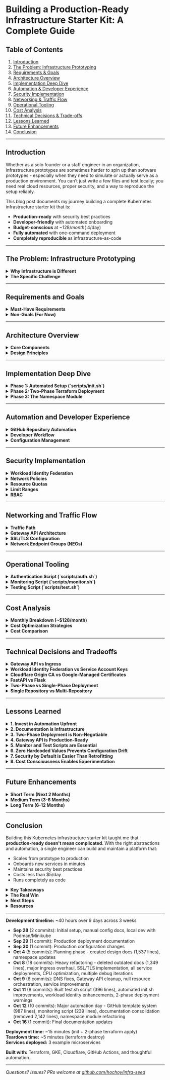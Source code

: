 # Building a Production-Ready Infrastructure Starter Kit: A Complete Guide

## Table of Contents

1. [Introduction](#introduction)
2. [The Problem: Infrastructure Prototyping](#the-problem)
3. [Requirements & Goals](#requirements-and-goals)
4. [Architecture Overview](#architecture-overview)
5. [Implementation Deep Dive](#implementation-deep-dive)
6. [Automation & Developer Experience](#automation-and-developer-experience)
7. [Security Implementation](#security-implementation)
8. [Networking & Traffic Flow](#networking-and-traffic-flow)
9. [Operational Tooling](#operational-tooling)
10. [Cost Analysis](#cost-analysis)
11. [Technical Decisions & Trade-offs](#technical-decisions-and-tradeoffs)
12. [Lessons Learned](#lessons-learned)
13. [Future Enhancements](#future-enhancements)
14. [Conclusion](#conclusion)

---

## Introduction

Whether as a solo founder or a staff engineer in an organization, infrastructure prototypes are sometimes harder to spin up than software prototypes - especially when they need to simulate or actually serve as a production environment. You can't just write a few files and test locally; you need real cloud resources, proper security, and a way to reproduce the setup reliably.

This blog post documents my journey building a complete Kubernetes infrastructure starter kit that is:
- **Production-ready** with security best practices
- **Developer-friendly** with automated onboarding
- **Budget-conscious** at ~$128/month (~$4/day)
- **Fully automated** with one-command deployment
- **Completely reproducible** as infrastructure-as-code

---

## The Problem: Infrastructure Prototyping

<details>
<summary><strong>Why Infrastructure is Different</strong></summary>

Traditional software prototypes are straightforward:
- Write code locally
- Test in isolation
- Demo on your laptop
- Total cost: $0

Infrastructure prototypes are fundamentally different:
- Require cloud resources (GCP, AWS, Azure)
- Need integration with multiple services (DNS, load balancers, security)
- Must simulate production constraints (networking, RBAC, quotas)
- Cost money while running
- Impact team workflows if adopted

</details>

<details>
<summary><strong>The Specific Challenge</strong></summary>

I needed to answer these questions through working code:
1. How do we provision namespaces with proper security boundaries?
2. How do we enable developers to self-serve new services?
3. How do we implement CI/CD without storing secrets?
4. How do we make infrastructure changes auditable and reproducible?
5. How do we keep costs low enough to experiment freely?

**The core problem:** Most Kubernetes setups either cut security corners (prototype quality) or require extensive manual configuration (not reproducible). I needed something that was both production-ready AND easy to deploy and maintain.

</details>

---

## Requirements and Goals

<details>
<summary><strong>Must-Have Requirements</strong></summary>

1. **Single-Command Setup** - Minimize manual configuration
2. **Low Budget** - Under $50/day for prototyping, teardown-friendly
3. **Production-Grade Security** - No shortcuts that require later rework
4. **Scalable** - Support multiple teams and services
5. **Version-Controlled** - All configuration in Git
6. **Self-Service** - Developers can onboard without infrastructure team

</details>

<details>
<summary><strong>Non-Goals (For Now)</strong></summary>

- Multi-cloud support
- Multi-region deployment
- Managed database services (Cloud SQL, etc.)
- Service mesh (Istio/Envoy)
- Comprehensive monitoring/observability

These are future enhancements, not MVP blockers.

</details>

---

## Architecture Overview

<!-- ARCHITECTURE DIAGRAM: High-level system architecture showing all major components -->

<details>
<summary><strong>Core Components</strong></summary>

**Infrastructure Layer:**
- **GKE Cluster** - Kubernetes control plane and node pools
- **VPC Network** - Private networking with secondary ranges for pods/services
- **Static IP Address** - Reserved for load balancer
- **Artifact Registry** - Container image storage

**Network Layer:**
- **Cloudflare DNS** - Domain management
- **Cloudflare Proxy** - DDoS protection and SSL termination
- **GCP Load Balancer** - Managed via Gateway API
- **Gateway API** - Kubernetes-native ingress routing

**Security Layer:**
- **Workload Identity Federation** - Keyless authentication for GitHub Actions
- **Network Policies** - Namespace isolation
- **Resource Quotas** - Prevent resource exhaustion
- **RBAC** - Role-based access control

**Automation Layer:**
- **Terraform** - Infrastructure provisioning
- **GitHub Actions** - CI/CD pipelines
- **Shell Scripts** - Operational tooling (init, auth, monitor, test)

</details>

<details>
<summary><strong>Design Principles</strong></summary>

1. **Everything as Code** - No manual ClickOps
2. **Zero Hardcoded Values** - Configuration generated from Terraform outputs
3. **Principle of Least Privilege** - Minimal permissions everywhere
4. **Defense in Depth** - Multiple security layers
5. **Developer Self-Service** - Infrastructure team as platform enablers

</details>

---

## Implementation Deep Dive

<details>
<summary><strong>Phase 1: Automated Setup (`scripts/init.sh`)</strong></summary>

The initialization script is the entry point for the entire system. It handles all prerequisite setup in an interactive, user-friendly way.

#### What It Does

**1. GCP Authentication**
```bash
gcloud auth login
gcloud config set project <project-id>
gcloud auth application-default login
```

**2. Project Management**
- Detects existing project or prompts to create new
- Handles project state validation (ACTIVE, DELETE_REQUESTED, etc.)
- Sets default project and quota project

**3. Billing Account Linking**
- Lists available billing accounts
- Interactive selection
- Required validation (can't proceed without billing)

**4. Cloudflare Token Storage**
- Enables Secret Manager API
- Checks for existing token
- Securely stores in GCP Secret Manager (no environment variables)
- Supports token updates

**5. Terraform Backend Setup**
```bash
# Creates GCS bucket with:
# - Versioning enabled
# - Uniform bucket-level access
# - Public access prevention
# - User permissions
```

**6. Variables Generation**
Generates `terraform.tfvars` with:
- GCP project ID and region
- GKE cluster name
- Artifact Registry name
- **GitHub owner** (inferred from git remote!)
- **GitHub repo name** (inferred from git remote!)
- Domain name and Cloudflare settings

**7. GitHub Token Scope Validation**
- Checks for `workflow` scope (required for .github/workflows/ files)
- Checks for `delete_repo` scope (optional, for terraform destroy)
- Offers to add missing scopes

**8. Terraform Initialization**
```bash
terraform init --reconfigure
terraform plan -out=tfplan
```

#### Key Features

- **Interactive with Smart Defaults** - Infers settings from environment
- **Validation at Each Step** - Prevents proceeding with invalid config
- **Command Logging** - Saves all commands to `init.log` for review
- **Idempotent** - Safe to re-run, detects existing resources
- **Educational** - Explains what each step does

</details>

<details>
<summary><strong>Phase 2: Two-Phase Terraform Deployment</strong></summary>

Due to Kubernetes provider limitations, we split deployment into two phases.

#### Why Two Phases?

The Terraform Kubernetes provider needs:
1. A running cluster to connect to
2. Valid credentials
3. Gateway API CRDs installed

But we also want to manage Kubernetes resources (namespaces, HTTPRoutes, etc.) in the same Terraform configuration. This creates a chicken-and-egg problem.

**Solution: Targeted Apply**

**Phase 1: Foundation**
```bash
terraform apply -target=google_container_node_pool.primary_nodes
```

This creates:
- VPC network and subnets
- GKE cluster and node pool
- Static IP address
- Artifact Registry
- Workload Identity pool and provider
- Service accounts
- GitHub template repository

**Phase 2: Kubernetes Resources**
```bash
terraform apply
```

This creates:
- Namespaces with RBAC
- Gateway and HTTPRoutes
- Network policies and quotas
- Service repositories
- Cloudflare DNS records (requires Gateway IP)

</details>

<details>
<summary><strong>Phase 3: The Namespace Module</strong></summary>

The `namespace` module is the heart of the system. It provisions everything needed for a service to run.

<!-- ARCHITECTURE DIAGRAM: Namespace module component diagram showing all resources it creates -->

#### GCP Resources

**Service Account Creation**
```hcl
resource "google_service_account" "deployment" {
  account_id   = "deploy-${var.namespace_name}"
  display_name = "Deployment SA for ${var.namespace_name}"
}
```

**Minimal IAM Permissions**
- `roles/container.clusterViewer` - Get cluster credentials
- `roles/artifactregistry.reader` - Pull images
- `roles/artifactregistry.writer` - Push images (for CI/CD)

**Workload Identity Federation Binding**
```hcl
resource "google_service_account_iam_member" "github_wif" {
  for_each = toset(var.wif_repos)
  
  service_account_id = google_service_account.deployment.name
  role               = "roles/iam.workloadIdentityUser"
  member             = "principalSet://iam.googleapis.com/${var.wif_provider}/attribute.repository/${each.value}"
}
```

This allows GitHub Actions from specified repositories to authenticate as the GCP service account without any keys.

#### Kubernetes Resources

**Namespace with Labels**
```hcl
resource "kubernetes_namespace" "main" {
  metadata {
    name = var.namespace_name
    labels = {
      "managed-by" = "terraform"
      "name"       = var.namespace_name
    }
  }
}
```

**RBAC Configuration**
- Administrator RoleBindings (full namespace access)
- Viewer RoleBindings (read-only access)
- Service account RoleBinding (for deployments)

**Resource Quotas**
```yaml
hard:
  requests.cpu: "10"
  requests.memory: "20Gi"
  limits.cpu: "20"
  limits.memory: "40Gi"
  pods: "20"
  services: "10"
  persistentvolumeclaims: "5"
```

**Limit Ranges**
```yaml
Container:
  default:
    cpu: "500m"
    memory: "512Mi"
  default_request:
    cpu: "100m"
    memory: "128Mi"
  max:
    cpu: "2"
    memory: "4Gi"
```

**Network Policies**

1. Default Deny All Ingress
```hcl
resource "kubernetes_network_policy" "default_deny_ingress" {
  spec {
    pod_selector {}
    policy_types = ["Ingress"]
  }
}
```

2. Allow Same Namespace
```hcl
resource "kubernetes_network_policy" "allow_same_namespace" {
  spec {
    pod_selector {}
    ingress {
      from {
        pod_selector {}
      }
    }
  }
}
```

3. Allow from Specific Namespaces (Optional)
```hcl
# Configured via allow_ingress_from_namespaces variable
```

**Gateway API Resources**

HTTPRoute:
```hcl
resource "kubernetes_manifest" "httproute" {
  manifest = {
    apiVersion = "gateway.networking.k8s.io/v1"
    kind       = "HTTPRoute"
    spec = {
      parentRefs = [{
        name      = "infra-seed-main-gateway"
        namespace = "default"
      }]
      hostnames = [var.domain_name]
      rules = [{
        matches = [{
          path = {
            type  = "PathPrefix"
            value = var.routing.path_prefix
          }
        }]
        filters = [{
          type = "URLRewrite"
          urlRewrite = {
            path = {
              type               = "ReplacePrefixMatch"
              replacePrefixMatch = "/"
            }
          }
        }]
        backendRefs = [{
          name = var.routing.service_name
          port = var.routing.service_port
        }]
      }]
    }
  }
}
```

ReferenceGrant (required for cross-namespace Gateway access):
```hcl
resource "kubernetes_manifest" "reference_grant" {
  manifest = {
    apiVersion = "gateway.networking.k8s.io/v1beta1"
    kind       = "ReferenceGrant"
    spec = {
      from = [{
        group     = "gateway.networking.k8s.io"
        kind      = "HTTPRoute"
        namespace = var.namespace_name
      }]
      to = [{
        group = "gateway.networking.k8s.io"
        kind  = "Gateway"
        name  = "infra-seed-main-gateway"
      }]
    }
  }
}
```

GCPBackendPolicy:
```hcl
resource "kubernetes_manifest" "backend_policy" {
  manifest = {
    apiVersion = "networking.gke.io/v1"
    kind       = "GCPBackendPolicy"
    spec = {
      default = {
        connectionDraining = {
          drainingTimeoutSec = 60
        }
        logging = {
          enabled    = true
          sampleRate = 1000000
        }
        timeoutSec = 30
      }
      targetRef = {
        kind  = "Service"
        name  = var.routing.service_name
      }
    }
  }
}
```

#### GitHub Resources

**Repository Creation**
```hcl
resource "github_repository" "service" {
  name        = var.namespace_name
  description = "Microservice: ${var.namespace_name}"
  visibility  = "private"
  
  template {
    owner      = var.github_owner
    repository = "infra-seed-service-template"
  }
}
```

**Auto-Generated Configuration**
```hcl
resource "github_repository_file" "github_config" {
  repository = github_repository.service.name
  file       = "github.yaml"
  
  content = yamlencode({
    gcp = {
      project_id      = var.project_id
      region          = var.region
      cluster_name    = var.gke_cluster_name
      service_account = module.namespace.gcp_service_account_email
    }
    registry = {
      url        = "${var.region}-docker.pkg.dev/${var.project_id}/${var.registry_name}"
      image_name = var.namespace_name
    }
    workload_identity = {
      provider = var.wif_provider
    }
    kubernetes = {
      namespace       = var.namespace_name
      deployment_name = "${var.namespace_name}-deployment"
      service_name    = "${var.namespace_name}-service"
    }
  })
}
```

**Key Point:** Zero hardcoded values! Everything comes from Terraform outputs.

</details>

---

## Automation and Developer Experience

<details>
<summary><strong>GitHub Repository Automation</strong></summary>

<!-- ARCHITECTURE DIAGRAM: Developer workflow from namespace creation to deployed service -->

#### Template Repository System

The system uses GitHub's template repository feature:

**Template Repository: `infra-seed-service-template`**
```
infra-seed-service-template/
├── .github/workflows/
│   └── deploy.yml          # CI/CD workflow
├── src/
│   └── app.py              # FastAPI application
├── Dockerfile              # Multi-stage build
├── deployment.yaml         # K8s deployment
├── service.yaml            # K8s service
├── requirements.txt        # Python dependencies
└── README.md               # Documentation
```

**Service Template (src/app.py):**
```python
from fastapi import FastAPI
import os

app = FastAPI(title="SERVICE_NAME")

@app.get("/")
async def root():
    return {
        "service": "SERVICE_NAME",
        "status": "running",
        "environment": os.getenv("ENVIRONMENT", "production")
    }

@app.get("/health")
async def health():
    return {"status": "healthy"}
```

**Deployment Workflow (.github/workflows/deploy.yml):**
```yaml
name: Deploy

on:
  push:
    branches: [main]
  workflow_dispatch:

permissions:
  contents: read
  id-token: write

jobs:
  deploy:
    runs-on: ubuntu-latest
    steps:
      - name: Load Configuration
        run: |
          # Reads github.yaml for all config
          yq eval '.gcp.project_id' github.yaml
          
      - name: Authenticate to Google Cloud
        uses: google-github-actions/auth@v2
        with:
          workload_identity_provider: ${{ steps.config.outputs.WIF_PROVIDER }}
          service_account: ${{ steps.config.outputs.GCP_SERVICE_ACCOUNT }}
          
      - name: Build and Push Image
        run: |
          IMAGE_TAG="${REGISTRY_URL}/${IMAGE_NAME}:${GITHUB_SHA}"
          docker build -t $IMAGE_TAG .
          docker push $IMAGE_TAG
          
      - name: Deploy to GKE
        run: |
          kubectl apply -f deployment.yaml
          kubectl apply -f service.yaml
          kubectl rollout status deployment/...
```

</details>

<details>
<summary><strong>Developer Workflow</strong></summary>

**1. Add New Service**

Edit `terraform/namespaces.tf`:
```hcl
locals {
  namespaces = {
    "payment-service" = {
      administrators = []
      viewers        = []
      wif_repos      = []  # Auto-populated
      routing = {
        enabled        = true
        path_prefix    = "/payments"
        service_name   = "payment-service-service"
        service_port   = 80
        url_rewrite    = true
        rewrite_target = "/"
      }
    }
  }
}
```

**2. Apply Terraform**
```bash
terraform apply
```

Result: 
- GitHub repository created
- Namespace provisioned
- RBAC configured
- HTTPRoute created
- All CI/CD configured

**3. Clone and Develop**
```bash
git clone git@github.com:owner/payment-service.git
cd payment-service

# Implement service
cat > src/app.py << 'EOF'
from fastapi import FastAPI

app = FastAPI()

@app.post("/charge")
async def charge_card(amount: float):
    # Implementation
    return {"status": "charged", "amount": amount}
EOF

# Deploy
git add .
git commit -m "Implement payment service"
git push origin main
```

**4. Automatic Deployment**
- GitHub Actions triggers on push
- Authenticates with Workload Identity (no secrets!)
- Builds and pushes image to Artifact Registry
- Deploys to GKE namespace
- Waits for rollout to complete

**5. Access Service**
```bash
curl https://yourdomain.com/payments/charge -d '{"amount": 10.00}'
```

</details>

<details>
<summary><strong>Configuration Management</strong></summary>

All service configuration is in `github.yaml`:

```yaml
gcp:
  project_id: "my-project"
  region: "us-central1"
  cluster_name: "infra-seed-cluster"
  service_account: "deploy-payment-service@my-project.iam.gserviceaccount.com"

registry:
  url: "us-central1-docker.pkg.dev/my-project/infra-seed-registry"
  image_name: "payment-service"

workload_identity:
  provider: "projects/123456/locations/global/workloadIdentityPools/github-actions-pool-abc123/providers/github-actions-provider"

kubernetes:
  namespace: "payment-service"
  deployment_name: "payment-service-deployment"
  service_name: "payment-service-service"

app:
  port: 80
  replicas: 2

build:
  context: "."
  dockerfile: "Dockerfile"
```

**Why this approach?**
- Single source of truth
- No environment variables
- Easy to audit and version
- Type-safe (validated by workflow)
- Works locally and in CI/CD

</details>

---

## Security Implementation

<details>
<summary><strong>Workload Identity Federation</strong></summary>

Traditional approach: Store GCP service account key in GitHub Secrets
- Keys can be stolen
- Keys need rotation
- Keys have broad permissions
- Key management is complex

**Our approach: Workload Identity Federation**

<!-- ARCHITECTURE DIAGRAM: WIF authentication flow from GitHub Actions to GCP -->

```
GitHub Actions Workflow
    ↓
OIDC Token (JWT) with repository claim
    ↓
Workload Identity Pool validates token
    ↓
Workload Identity Provider checks attribute condition
    ↓
Maps to GCP Service Account
    ↓
Returns short-lived GCP credentials
    ↓
Access GCP resources
```

**Configuration:**
```hcl
# Pool
resource "google_iam_workload_identity_pool" "github_actions" {
  workload_identity_pool_id = "github-actions-pool"
}

# Provider
resource "google_iam_workload_identity_pool_provider" "github_actions" {
  workload_identity_pool_id = google_iam_workload_identity_pool.github_actions.id
  
  attribute_mapping = {
    "google.subject"       = "assertion.sub"
    "attribute.repository" = "assertion.repository"
  }
  
  attribute_condition = "assertion.repository.startsWith('owner/')"
  
  oidc {
    issuer_uri = "https://token.actions.githubusercontent.com"
  }
}

# Binding
resource "google_service_account_iam_member" "github_wif" {
  service_account_id = google_service_account.deployment.name
  role               = "roles/iam.workloadIdentityUser"
  member             = "principalSet://iam.googleapis.com/${pool.name}/attribute.repository/owner/repo"
}
```

**Benefits:**
- ✅ No keys to manage
- ✅ Short-lived credentials (1 hour)
- ✅ Repository-specific (only specific repos can authenticate)
- ✅ Automatic rotation
- ✅ Audit trail via Cloud Logging

</details>

<details>
<summary><strong>Network Policies</strong></summary>

Kubernetes Network Policies provide pod-level firewall rules.

**Default Deny:**
```yaml
apiVersion: networking.k8s.io/v1
kind: NetworkPolicy
metadata:
  name: default-deny-ingress
spec:
  podSelector: {}
  policyTypes:
  - Ingress
```

**Allow Same Namespace:**
```yaml
apiVersion: networking.k8s.io/v1
kind: NetworkPolicy
metadata:
  name: allow-same-namespace
spec:
  podSelector: {}
  ingress:
  - from:
    - podSelector: {}
```

**Allow Specific Namespaces:**
```yaml
apiVersion: networking.k8s.io/v1
kind: NetworkPolicy
metadata:
  name: allow-from-other-namespaces
spec:
  podSelector: {}
  ingress:
  - from:
    - namespaceSelector:
        matchLabels:
          name: payment-service
    - namespaceSelector:
        matchLabels:
          name: auth-service
```

**Result:** Services can only communicate explicitly, preventing lateral movement.

</details>

<details>
<summary><strong>Resource Quotas</strong></summary>

Prevent resource exhaustion attacks and noisy neighbors:

```yaml
apiVersion: v1
kind: ResourceQuota
metadata:
  name: namespace-quota
spec:
  hard:
    requests.cpu: "10"
    requests.memory: "20Gi"
    limits.cpu: "20"
    limits.memory: "40Gi"
    pods: "20"
    services: "10"
    persistentvolumeclaims: "5"
```

</details>

<details>
<summary><strong>Limit Ranges</strong></summary>

Provide defaults and maximums for resource requests:

```yaml
apiVersion: v1
kind: LimitRange
metadata:
  name: namespace-limits
spec:
  limits:
  - type: Container
    default:
      cpu: "500m"
      memory: "512Mi"
    defaultRequest:
      cpu: "100m"
      memory: "128Mi"
    max:
      cpu: "2"
      memory: "4Gi"
  - type: Pod
    max:
      cpu: "4"
      memory: "8Gi"
```

</details>

<details>
<summary><strong>RBAC</strong></summary>

**ClusterRoles:**
- `namespace-admin-clusterrole` - Full namespace management
- `deployment-admin-clusterrole` - Deployment operations
- `namespace-viewer-clusterrole` - Read-only access

**RoleBindings:**
```hcl
resource "kubernetes_role_binding" "admins" {
  for_each = { for idx, admin in var.administrators : idx => admin }
  
  metadata {
    name      = "admin-${each.value.email}"
    namespace = kubernetes_namespace.main.name
  }
  
  role_ref {
    kind = "ClusterRole"
    name = "namespace-admin-clusterrole"
  }
  
  subject {
    kind = "User"
    name = each.value.email
  }
}
```

**GCP IAM Integration:**
```hcl
resource "google_project_iam_member" "user_cluster_access" {
  for_each = toset([for admin in var.administrators : admin.email])
  
  project = var.project_id
  role    = "roles/container.clusterViewer"
  member  = "user:${each.value}"
}
```

Users need both Kubernetes RBAC AND GCP IAM to access namespaces.

</details>

---

## Networking and Traffic Flow

<details>
<summary><strong>Traffic Path</strong></summary>

<!-- ARCHITECTURE DIAGRAM: Detailed traffic flow with all network components -->

```
1. User makes request to https://yourdomain.com/payments
   ↓
2. DNS Resolution (Cloudflare)
   - Resolves to Cloudflare proxy IP (not origin)
   ↓
3. Cloudflare Proxy
   - DDoS protection
   - WAF rules
   - SSL termination (client → Cloudflare)
   - SSL re-encryption (Cloudflare → origin)
   ↓
4. GCP Static IP (34.149.x.x)
   - Reserved static IP
   - Assigned to Gateway
   ↓
5. GCP HTTPS Load Balancer (managed by Gateway API)
   - SSL termination using Cloudflare Origin CA cert
   - Routes to backend service based on HTTPRoute rules
   ↓
6. Gateway API (infra-seed-main-gateway)
   - Central routing point in default namespace
   - Delegates to HTTPRoutes in namespaces
   ↓
7. HTTPRoute (in payment-service namespace)
   - Matches path prefix "/payments"
   - Rewrites to "/" for backend
   - Routes to payment-service-service
   ↓
8. Kubernetes Service (payment-service-service)
   - Type: ClusterIP
   - Selector: app=payment-service
   - Network Endpoint Group (NEG) enabled
   ↓
9. Network Endpoint Group (NEG)
   - Direct pod IP registration
   - Health checks
   - Load balancing
   ↓
10. Pod (payment-service-deployment)
    - Container listening on port 80
    - Network Policy allows ingress from load balancer
    ↓
11. Response flows back up the stack
```

</details>

<details>
<summary><strong>Gateway API Architecture</strong></summary>

**Why Gateway API over Ingress?**

Traditional Ingress:
- Single ingress resource per namespace
- Limited routing capabilities
- Poor multi-team support
- Extension via annotations (non-standard)

Gateway API:
- Separation of concerns (Gateway vs Routes)
- Cross-namespace routing
- Rich routing features (header matching, URL rewriting, weighted traffic)
- Standardized extension points
- Officially graduated (v1.0)

**Our Implementation:**

**Gateway (default namespace):**
```yaml
apiVersion: gateway.networking.k8s.io/v1
kind: Gateway
metadata:
  name: infra-seed-main-gateway
  namespace: default
spec:
  gatewayClassName: gke-l7-global-external-managed
  addresses:
  - type: NamedAddress
    value: infra-seed-ingress-ip
  listeners:
  - name: https
    protocol: HTTPS
    port: 443
    hostname: yourdomain.com
    tls:
      mode: Terminate
      certificateRefs:
      - kind: Secret
        name: hundred-sh-tls
    allowedRoutes:
      namespaces:
        from: All
```

**HTTPRoute (payment-service namespace):**
```yaml
apiVersion: gateway.networking.k8s.io/v1
kind: HTTPRoute
metadata:
  name: payment-service-route
  namespace: payment-service
spec:
  parentRefs:
  - name: infra-seed-main-gateway
    namespace: default
  hostnames:
  - yourdomain.com
  rules:
  - matches:
    - path:
        type: PathPrefix
        value: /payments
    filters:
    - type: URLRewrite
      urlRewrite:
        path:
          type: ReplacePrefixMatch
          replacePrefixMatch: /
    backendRefs:
    - name: payment-service-service
      port: 80
```

**ReferenceGrant (default namespace):**
```yaml
apiVersion: gateway.networking.k8s.io/v1beta1
kind: ReferenceGrant
metadata:
  name: allow-payment-service-gateway-access
  namespace: default
spec:
  from:
  - group: gateway.networking.k8s.io
    kind: HTTPRoute
    namespace: payment-service
  to:
  - group: gateway.networking.k8s.io
    kind: Gateway
    name: infra-seed-main-gateway
```

</details>

<details>
<summary><strong>SSL/TLS Configuration</strong></summary>

**Cloudflare Origin CA Certificate:**

Instead of Google-managed certificates, we use Cloudflare Origin CA:

```hcl
# Generate private key
resource "tls_private_key" "origin_cert" {
  algorithm = "RSA"
  rsa_bits  = 2048
}

# Create CSR
resource "tls_cert_request" "origin_cert" {
  private_key_pem = tls_private_key.origin_cert.private_key_pem
  subject {
    common_name  = var.domain_name
    organization = "PyKube"
  }
}

# Get Cloudflare Origin Certificate
resource "cloudflare_origin_ca_certificate" "main" {
  csr                = tls_cert_request.origin_cert.cert_request_pem
  hostnames          = [var.domain_name, "*.${var.domain_name}"]
  request_type       = "origin-rsa"
  requested_validity = 5475  # 15 years
}

# Store in Kubernetes Secret
resource "kubernetes_secret" "tls_certificate" {
  metadata {
    name      = "hundred-sh-tls"
    namespace = "default"
  }
  type = "kubernetes.io/tls"
  data = {
    "tls.crt" = cloudflare_origin_ca_certificate.main.certificate
    "tls.key" = tls_private_key.origin_cert.private_key_pem
  }
}
```

**SSL/TLS Flow:**
1. Client → Cloudflare: TLS 1.3 (Cloudflare's cert)
2. Cloudflare → GCP LB: TLS 1.2+ (Origin CA cert)
3. GCP LB → Pod: Plain HTTP (within VPC)

**Cloudflare SSL Mode: Full (Strict)**
- Validates origin certificate
- End-to-end encryption
- No mixed-mode security

</details>

<details>
<summary><strong>Network Endpoint Groups (NEGs)</strong></summary>

NEGs provide direct pod connectivity:

**Traditional Service LoadBalancer:**
```
LB → NodePort → iptables → kube-proxy → Pod
```

**With NEG:**
```
LB → Pod IP directly
```

**Benefits:**
- Lower latency (fewer hops)
- Better load balancing (pod-aware)
- Health checks at pod level
- WebSocket support

**Enabled automatically** by Gateway API on GKE.

</details>

---

## Operational Tooling

<details>
<summary><strong>Authentication Script (`scripts/auth.sh`)</strong></summary>

Quick re-authentication for new terminal sessions:

```bash
#!/bin/bash

# Get cluster credentials
gcloud container clusters get-credentials infra-seed-cluster \
  --region=us-central1

# Export Cloudflare token
export CLOUDFLARE_API_TOKEN=$(gcloud secrets versions access latest \
  --secret="cloudflare-api-token")

# Export GitHub token
export GITHUB_TOKEN=$(gh auth token)
```

Usage:
```bash
source ./scripts/auth.sh
cd terraform
terraform apply
```

</details>

<details>
<summary><strong>Monitoring Script (`scripts/monitor.sh`)</strong></summary>

Comprehensive status checking for Gateway propagation:

**What It Checks:**

1. **Gateway Status**
   - Programmed condition (ready to accept traffic)
   - IP address assignment
   - Number of attached routes

2. **HTTPRoute Status**
   - Accepted condition (Gateway accepts the route)
   - ResolvedRefs condition (backend references valid)
   - Per-namespace reporting

3. **Pod Status**
   - Running pod count per namespace
   - Ready vs total pods

4. **Network Endpoint Group Status**
   - NEG creation per service
   - NEG naming from service annotations

5. **Backend Service Health**
   - GCP backend service health checks
   - Healthy vs total endpoints
   - Per-backend reporting

6. **Recent Events**
   - Gateway-related Kubernetes events
   - Error messages and warnings

**Output Example:**
```
=== Gateway Status ===
✅ Gateway is Programmed
✅ Gateway IP: 34.149.233.235
📊 Attached Routes: 3

=== HTTPRoute Status ===
✅ service-one: Route configured correctly
✅ service-two: Route configured correctly
✅ service-three: Route configured correctly

=== Pod Status ===
✅ service-one: All 2/2 pods running
✅ service-two: All 2/2 pods running
✅ service-three: All 2/2 pods running
```

**Usage:**
```bash
./scripts/monitor.sh

# Or watch mode
watch -n 10 ./scripts/monitor.sh
```

</details>

<details>
<summary><strong>Testing Script (`scripts/test.sh`)</strong></summary>

End-to-end verification of all endpoints:

**Test Categories:**

1. **Prerequisites Check**
   - kubectl, curl, dig availability
   - kubectl cluster connectivity
   - Gateway resource existence
   - Gateway IP assignment

2. **DNS Resolution**
   - Domain resolves correctly
   - Compares with Gateway IP
   - Explains Cloudflare proxy behavior

3. **GCP Load Balancer Direct**
   - Tests each service via direct IP
   - Uses Host header to bypass DNS
   - Verifies health endpoints
   - Tests API endpoints

4. **Cloudflare Domain**
   - Tests through Cloudflare proxy
   - Verifies SSL/TLS
   - Tests all service paths
   - Validates response content

**Output Example:**
```
=== Testing GCP Load Balancer Direct IP ===
✅ curl -k -H 'Host: yourdomain.com' 'https://34.149.233.235/one' 
   → HTTP 200 | {"service":"service-one","status":"running"}
✅ curl -k -H 'Host: yourdomain.com' 'https://34.149.233.235/one/health' 
   → HTTP 200 | {"status":"healthy"}

=== Testing Cloudflare Domain Endpoints ===
✅ curl 'https://yourdomain.com/one' 
   → HTTP 200 | {"service":"service-one","status":"running"}
✅ curl 'https://yourdomain.com/one/health' 
   → HTTP 200 | {"status":"healthy"}

🎉 All tests passed!
```

**Usage:**
```bash
./scripts/test.sh

# Test only GCP load balancer
./scripts/test.sh --gcp-only

# Test only Cloudflare
./scripts/test.sh --cf-only

# Custom timeout
./scripts/test.sh --timeout 15
```

</details>

---

## Cost Analysis

<details>
<summary><strong>Monthly Breakdown (~$128/month)</strong></summary>

**GKE Control Plane: ~$75/month**
- Regional cluster (high availability)
- 99.95% SLA
- Automatic upgrades and patching
- Could reduce to ~$0 with Autopilot mode (but less control)

**Compute (e2-medium nodes): ~$30/month**
- 1 node × e2-medium (2 vCPU, 4GB RAM)
- $0.04/hour × 730 hours = ~$30
- Could scale down to e2-small ($15/month) for dev

**Load Balancer: ~$18/month**
- Forwarding rule: $0.025/hour × 730 = ~$18
- Ingress data: First 1GB free, $0.008/GB after

**Storage & Misc: ~$5/month**
- GCS bucket for Terraform state: <$1
- Artifact Registry: First 0.5GB free
- Secret Manager: First 6 operations free
- Cloud Logging: First 50GB free

**Total: ~$128/month or ~$4.25/day**

</details>

<details>
<summary><strong>Cost Optimization Strategies</strong></summary>

**For Development/Testing:**
1. **Use Preemptible Nodes** - 60-90% cheaper
   ```hcl
   node_config {
     preemptible = true
   }
   ```

2. **Autopilot Mode** - Pay only for pod resources
   ```hcl
   enable_autopilot = true
   ```

3. **Tear Down When Idle**
   ```bash
   terraform destroy
   # Costs: $0/month when destroyed
   ```

**For Production:**
1. **Regional instead of Zonal** (already using)
2. **Committed Use Discounts** - Up to 57% off compute
3. **Cluster Autoscaling** - Scale to zero during off-hours
4. **Right-size node pools** - Match workload requirements

</details>

<details>
<summary><strong>Cost Comparison</strong></summary>

**Managed Kubernetes Alternatives:**
- **EKS (AWS)**: ~$145/month (control plane + nodes)
- **AKS (Azure)**: ~$120/month (free control plane + nodes)
- **DigitalOcean**: ~$40/month (but less features)
- **Managed Services** (Cloud Run, App Engine): $0-50/month (but less control)

**Our solution offers the best balance** of features, control, and cost for a production-ready setup.

</details>

---

## Technical Decisions and Tradeoffs

<details>
<summary><strong>Gateway API vs Ingress</strong></summary>

**Decision: Gateway API**

**Reasoning:**
- **Cross-namespace routing** - HTTPRoutes in namespaces reference Gateway in default namespace
- **Better abstractions** - Clear separation between infrastructure (Gateway) and application (Routes)
- **Richer features** - URL rewriting, header matching, weighted traffic splits
- **Future-proof** - Officially graduated (v1.0), better community support

**Tradeoffs:**
- More complex initial setup
- Newer (less Stack Overflow answers)
- Requires GKE 1.24+

**Alternative Considered:** Traditional Ingress
- Simpler conceptually
- More documentation available
- But: Single ingress per namespace, limited routing, less flexible

</details>

<details>
<summary><strong>Workload Identity Federation vs Service Account Keys</strong></summary>

**Decision: Workload Identity Federation**

**Reasoning:**
- **Security** - No keys to steal or leak
- **Compliance** - Meets zero-trust requirements
- **Simplicity** - No key rotation needed
- **Auditability** - Every request logged with repository info

**Tradeoffs:**
- More complex setup (but worth it)
- Requires GCP-specific configuration
- Limited to supported platforms (GitHub Actions, GitLab CI, etc.)

**Alternative Considered:** Store keys in GitHub Secrets
- Simpler initial setup
- But: Keys can be exfiltrated, need rotation, broad permissions

</details>

<details>
<summary><strong>Cloudflare Origin CA vs Google-Managed Certificates</strong></summary>

**Decision: Cloudflare Origin CA**

**Reasoning:**
- **End-to-end encryption** - Cloudflare → GCP encrypted with trusted cert
- **Faster deployment** - No DNS validation needed
- **Better control** - Certificate in Terraform
- **Long validity** - 15 years vs 90 days

**Tradeoffs:**
- Requires Cloudflare (vendor lock-in)
- Manual renewal after 15 years
- Can't use with other CDNs

**Alternative Considered:** Google-Managed SSL
- Automatic renewal
- But: Requires DNS validation, longer setup time, less control

</details>

<details>
<summary><strong>FastAPI vs Flask</strong></summary>

**Decision: FastAPI**

**Reasoning:**
- **Modern** - Async/await support
- **Performance** - Faster than Flask
- **Documentation** - Auto-generated OpenAPI docs
- **Type Safety** - Pydantic models for validation

**Tradeoffs:**
- Newer framework (smaller ecosystem)
- Steeper learning curve for beginners

**Alternative Considered:** Flask
- More mature
- Larger ecosystem
- But: Synchronous only, slower, manual docs

</details>

<details>
<summary><strong>Two-Phase vs Single-Phase Deployment</strong></summary>

**Decision: Two-Phase (targeted apply)**

**Reasoning:**
- **Kubernetes provider limitation** - Needs cluster to exist
- **Better error handling** - Fail fast on infrastructure issues
- **Clearer separation** - Infrastructure vs applications

**Tradeoffs:**
- Extra command to run
- Not standard Terraform pattern
- Could confuse newcomers

**Alternative Considered:** Separate Terraform configurations
- Cleaner separation
- But: More complex, state management issues, harder to maintain

</details>

<details>
<summary><strong>Single Repository vs Multi-Repository</strong></summary>

**Decision: Single monorepo for infrastructure**

**Reasoning:**
- **Atomic changes** - Update infrastructure and configs together
- **Easier review** - All changes in one PR
- **Simplified CI/CD** - One pipeline
- **Better documentation** - Everything in one place

**Tradeoffs:**
- Larger repository
- Everyone sees everything
- Harder to limit access

**Alternative Considered:** Separate repos for each component
- Better access control
- But: Coordination overhead, versioning complexity

</details>

---

## Lessons Learned

<details>
<summary><strong>1. Invest in Automation Upfront</strong></summary>

**The init.sh script took a full day to build**, but it's saved hours on every deployment since. Key features that proved valuable:

- **Smart defaults** - Inferring GitHub owner/repo from git remote
- **Validation at each step** - Prevents proceeding with bad config
- **Interactive prompts** - Makes it accessible to non-experts
- **Command logging** - Creates audit trail and helps debugging

**Lesson:** Time spent on automation pays dividends immediately.

</details>

<details>
<summary><strong>2. Documentation is Infrastructure</strong></summary>

Initially, I thought code was self-documenting. Wrong.

**What worked:**
- README with clear setup instructions
- GITHUB_AUTOMATION.md for the repository system
- Inline comments explaining "why" not "what"
- Architecture diagrams (planned)

**Lesson:** Code tells you *how*, documentation tells you *why*.

</details>

<details>
<summary><strong>3. Two-Phase Deployment is Non-Negotiable</strong></summary>

I tried everything to avoid the two-phase deployment:
- Separate Terraform configurations (state management nightmare)
- Depends_on hacks (didn't work)
- null_resource provisioners (timing issues)

**Lesson:** Accept the Kubernetes provider limitation and work with it.

</details>

<details>
<summary><strong>4. Gateway API is Production-Ready</strong></summary>

Despite being newer, Gateway API proved more reliable than Ingress for our use case:

- **Better error messages** - Clear status conditions
- **Cross-namespace support** - Built-in, not hacked
- **Rich routing** - URL rewriting just works

**Lesson:** Don't assume older = better. Evaluate based on requirements.

</details>

<details>
<summary><strong>5. Monitor and Test Scripts are Essential</strong></summary>

The `monitor.sh` and `test.sh` scripts caught issues that would have been painful to debug manually:

- Gateway IP assignment delays
- HTTPRoute acceptance issues
- Backend health check failures
- DNS propagation problems

**Lesson:** Build observability into the platform from day one.

</details>

<details>
<summary><strong>6. Zero Hardcoded Values Prevents Configuration Drift</strong></summary>

Auto-generating `github.yaml` from Terraform outputs eliminated entire classes of bugs:

- ❌ Wrong cluster name in repo
- ❌ Mismatched service account email
- ❌ Incorrect registry URL
- ❌ Stale configuration after changes

**Lesson:** Generate configuration, don't template it.

</details>

<details>
<summary><strong>7. Security by Default is Easier Than Retrofitting</strong></summary>

Implementing security features from the start (WIF, network policies, resource quotas) was far easier than adding them later:

- No migration of existing keys
- No service disruption
- No "temporary" workarounds that become permanent

**Lesson:** Production-grade security from day one, even in prototypes.

</details>

<details>
<summary><strong>8. Cost Consciousness Enables Experimentation</strong></summary>

Keeping costs low (~$4/day) made it psychologically easy to:
- Try risky changes
- Tear down and rebuild
- Run multiple experiments
- Keep it running continuously

**Lesson:** Low cost = high confidence = more learning.

</details>

---

## Future Enhancements

<details>
<summary><strong>Short Term (Next 2 Months)</strong></summary>

**1. Automated Tests in CI/CD**
- Add test stage before deployment
- Unit tests for services
- Integration tests via test.sh

**2. GitHub Teams Integration**
- Use `github_team_repository` for access control
- Team-based RBAC
- Simpler permission management

**3. Multi-Environment Support**
- Dev, staging, production namespaces
- Environment-specific configurations
- Blue-green deployments

</details>

<details>
<summary><strong>Medium Term (3-6 Months)</strong></summary>

**4. Observability Stack**
- Prometheus for metrics
- Grafana for dashboards
- Loki for logs
- Tempo for traces

**5. Database Support**
- Cloud SQL Terraform module
- Memorystore for Redis
- Automatic backup configuration
- Connection pooling

**6. Service Mesh (Istio)**
- mTLS between services
- Traffic management (canary, A/B testing)
- Better observability
- Circuit breaking

</details>

<details>
<summary><strong>Long Term (6-12 Months)</strong></summary>

**7. Multi-Language Templates**
- Node.js/Express template
- Go/Gin template
- Rust/Actix template
- Java/Spring Boot template

**8. Advanced Security**
- OAuth2/OIDC for services
- Policy enforcement (OPA)
- Secret rotation automation
- Vulnerability scanning

**9. Multi-Region Support**
- Regional clusters
- Global load balancing
- Data replication
- Disaster recovery

**10. Cloudflare Tunnel Integration**
- Eliminate public IP address exposure
- Private-only GKE clusters
- Enhanced security through private connectivity
- Evaluate scalability for production workloads

**11. Platform Abstraction**
- CLI tool for common operations
- Self-service portal
- GitOps workflows
- Service catalog

</details>

---

## Conclusion

Building this Kubernetes infrastructure starter kit taught me that **production-ready doesn't mean complicated**. With the right abstractions and automation, a single engineer can build and maintain a platform that:

- Scales from prototype to production
- Onboards new services in minutes
- Maintains security best practices
- Costs less than $5/day
- Runs completely as code

<details>
<summary><strong>Key Takeaways</strong></summary>

1. **Automate Everything** - The init.sh script is the foundation
2. **Zero Hardcoded Values** - Generate configuration from Terraform outputs
3. **Security by Default** - Workload Identity Federation, network policies, resource quotas
4. **Gateway API** - More powerful than Ingress for multi-tenant scenarios
5. **Comprehensive Tooling** - Monitor and test scripts catch issues early
6. **Developer Self-Service** - Add namespace → get GitHub repo with CI/CD

</details>

<details>
<summary><strong>The Real Win</strong></summary>

The biggest success isn't the technology stack - it's enabling this workflow:

```bash
# Infrastructure team: Add namespace
vim terraform/namespaces.tf
terraform apply

# Developer: Implement and deploy service
git clone <new-repo>
vim src/app.py
git push
# Service is live at https://yourdomain.com/<path>
```

**That's the power of a well-designed platform.**

</details>

<details>
<summary><strong>Next Steps</strong></summary>

If you're building something similar:

1. **Start with init.sh** - Automate setup first
2. **Use Gateway API** - Don't waste time with Ingress
3. **Embrace Workload Identity** - No keys from day one
4. **Build monitoring tools** - You'll thank yourself later
5. **Document as you go** - Future you will appreciate it

</details>

<details>
<summary><strong>Resources</strong></summary>

- **Repository:** [github.com/hochoy/infra-seed](https://github.com/hochoy/infra-seed)
- **Documentation:** README.md, docs/GITHUB_AUTOMATION.md
- **Gateway API Docs:** [gateway-api.sigs.k8s.io](https://gateway-api.sigs.k8s.io)
- **Workload Identity Federation:** [cloud.google.com/iam/docs/workload-identity-federation](https://cloud.google.com/iam/docs/workload-identity-federation)
- **GKE Gateway API:** [cloud.google.com/kubernetes-engine/docs/how-to/deploying-gateways](https://cloud.google.com/kubernetes-engine/docs/how-to/deploying-gateways)

</details>

---

**Development timeline:** ~40 hours over 9 days across 3 weeks
- **Sep 28** (2 commits): Initial setup, manual config docs, local dev with Podman/Minikube
- **Sep 29** (1 commit): Production deployment documentation
- **Sep 30** (1 commit): Production configuration changes
- **Oct 4** (5 commits): Planning phase - created design docs (1,537 lines), namespace updates
- **Oct 8** (18 commits): Heavy refactoring - deleted outdated docs (1,349 lines), major ingress overhaul, SSL/TLS implementation, all service deployments, CPU optimization, multiple debug iterations
- **Oct 9** (6 commits): DNS fixes, Gateway API cleanup, null resource orchestration, service improvements
- **Oct 11** (8 commits): Built test.sh script (396 lines), automated init.sh improvements, workload identity enhancements, 2-phase deployment warnings
- **Oct 12** (10 commits): Major automation day - GitHub template system (987 lines), monitoring script (239 lines), documentation consolidation (removed 2,142 lines), namespace module refactoring
- **Oct 16** (1 commit): Final documentation updates

**Deployment time:** ~15 minutes (init + 2-phase terraform apply)  
**Teardown time:** ~5 minutes (terraform destroy)  
**Services deployed:** 3 example microservices

**Built with:** Terraform, GKE, Cloudflare, GitHub Actions, and thoughtful automation.

---

*Questions? Issues? PRs welcome at [github.com/hochoy/infra-seed](https://github.com/hochoy/infra-seed)*
